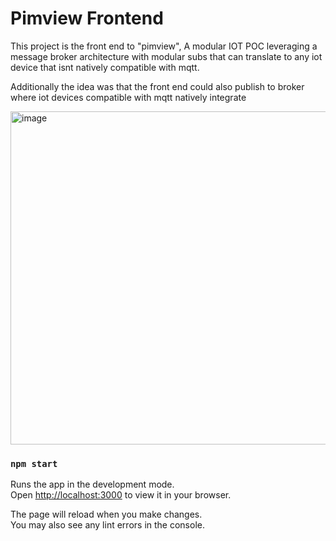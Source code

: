 # Pimview Frontend

This project is the front end to "pimview",
A modular IOT POC leveraging a message broker architecture with modular subs that can translate to any iot device that isnt natively compatible with mqtt.

Additionally the idea was that the front end could also publish to broker where iot devices compatible with mqtt natively integrate

<img width="533" alt="image" src="https://user-images.githubusercontent.com/37164299/211138713-60bbc7f6-a31e-4f04-bca5-ce356b9d98b4.png">


### `npm start`

Runs the app in the development mode.\
Open [http://localhost:3000](http://localhost:3000) to view it in your browser.

The page will reload when you make changes.\
You may also see any lint errors in the console.
